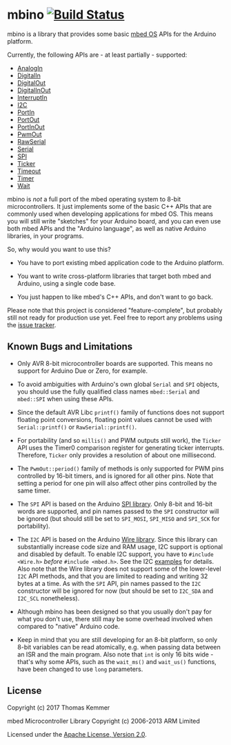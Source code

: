 # mbino [![Build Status](https://travis-ci.org/tkem/mbino.svg?branch=master)](https://travis-ci.org/tkem/mbino/)

mbino is a library that provides some basic [mbed
OS](https://docs.mbed.com/docs/mbed-os-handbook/en/latest/) APIs for
the Arduino platform.

Currently, the following APIs are - at least partially - supported:

- [AnalogIn](https://docs.mbed.com/docs/mbed-os-api-reference/en/latest/APIs/io/AnalogIn/)
- [DigitalIn](https://docs.mbed.com/docs/mbed-os-api-reference/en/latest/APIs/io/DigitalIn/)
- [DigitalOut](https://docs.mbed.com/docs/mbed-os-api-reference/en/latest/APIs/io/DigitalOut/)
- [DigitalInOut](https://docs.mbed.com/docs/mbed-os-api-reference/en/latest/APIs/io/DigitalInOut/)
- [InterruptIn](https://docs.mbed.com/docs/mbed-os-api-reference/en/latest/APIs/io/InterruptIn/)
- [I2C](https://docs.mbed.com/docs/mbed-os-api-reference/en/latest/APIs/interfaces/digital/I2C/)
- [PortIn](https://docs.mbed.com/docs/mbed-os-api-reference/en/latest/APIs/io/PortIn/)
- [PortOut](https://docs.mbed.com/docs/mbed-os-api-reference/en/latest/APIs/io/PortOut/)
- [PortInOut](https://docs.mbed.com/docs/mbed-os-api-reference/en/latest/APIs/io/PortInOut/)
- [PwmOut](https://docs.mbed.com/docs/mbed-os-api-reference/en/latest/APIs/io/PwmOut/)
- [RawSerial](https://docs.mbed.com/docs/mbed-os-api/en/mbed-os-5.5/api/classmbed_1_1RawSerial.html)
- [Serial](https://docs.mbed.com/docs/mbed-os-api-reference/en/latest/APIs/interfaces/digital/Serial/)
- [SPI](https://docs.mbed.com/docs/mbed-os-api-reference/en/latest/APIs/interfaces/digital/SPI/)
- [Ticker](https://docs.mbed.com/docs/mbed-os-api-reference/en/latest/APIs/tasks/Ticker/)
- [Timeout](https://docs.mbed.com/docs/mbed-os-api-reference/en/latest/APIs/tasks/TimeOut/)
- [Timer](https://docs.mbed.com/docs/mbed-os-api-reference/en/latest/APIs/tasks/Timer/)
- [Wait](https://docs.mbed.com/docs/mbed-os-api-reference/en/latest/APIs/tasks/wait/)

mbino is *not* a full port of the mbed operating system to 8-bit
microcontrollers.  It just implements some of the basic C++ APIs that
are commonly used when developing applications for mbed OS.  This
means you will still write "sketches" for your Arduino board, and you
can even use both mbed APIs and the "Arduino language", as well as
native Arduino libraries, in your programs.

So, why would you want to use this?

- You have to port existing mbed application code to the Arduino
  platform.

- You want to write cross-platform libraries that target both mbed and
  Arduino, using a single code base.

- You just happen to like mbed's C++ APIs, and don't want to go back.

Please note that this project is considered "feature-complete", but
probably still not ready for production use yet.  Feel free to report
any problems using the [issue
tracker](https://github.com/tkem/mbino/issues/).


## Known Bugs and Limitations

- Only AVR 8-bit microcontroller boards are supported.  This means no
  support for Arduino Due or Zero, for example.

- To avoid ambiguities with Arduino's own global `Serial` and `SPI`
  objects, you should use the fully qualified class names
  `mbed::Serial` and `mbed::SPI` when using these APIs.

- Since the default AVR Libc `printf()` family of functions does not
  support floating point conversions, floating point values cannot be
  used with `Serial::printf()` or `RawSerial::printf()`.

- For portability (and so `millis()` and PWM outputs still work), the
  `Ticker` API uses the Timer0 comparison register for generating
  ticker interrupts.  Therefore, `Ticker` only provides a resolution
  of about one millisecond.

- The `PwmOut::period()` family of methods is only supported for PWM
  pins controlled by 16-bit timers, and is ignored for all other pins.
  Note that setting a period for one pin will also affect other pins
  controlled by the same timer.

- The `SPI` API is based on the Arduino [SPI
  library](https://www.arduino.cc/en/Reference/SPI).  Only 8-bit and
  16-bit words are supported, and pin names passed to the `SPI`
  constructor will be ignored (but should still be set to `SPI_MOSI`,
  `SPI_MISO` and `SPI_SCK` for portability).

- The `I2C` API is based on the Arduino [Wire
  library](https://www.arduino.cc/en/Reference/Wire).  Since this
  library can substantially increase code size and RAM usage, I2C
  support is optional and disabled by default.  To enable I2C support,
  you have to `#include <Wire.h>` *before* `#include <mbed.h>`.  See
  the I2C [examples](examples/) for details.  Also note that the Wire
  library does not support some of the lower-level `I2C` API methods,
  and that you are limited to reading and writing 32 bytes at a time.
  As with the `SPI` API, pin names passed to the `I2C` constructor
  will be ignored for now (but should be set to `I2C_SDA` and
  `I2C_SCL` nonetheless).

- Although mbino has been designed so that you usually don't pay for
  what you don't use, there still may be some overhead involved when
  compared to "native" Arduino code.

- Keep in mind that you are still developing for an 8-bit platform, so
  only 8-bit variables can be read atomically, e.g. when passing data
  between an ISR and the main program.  Also note that `int` is only
  16 bits wide - that's why some APIs, such as the `wait_ms()` and
  `wait_us()` functions, have been changed to use `long` parameters.


## License

Copyright (c) 2017 Thomas Kemmer

mbed Microcontroller Library Copyright (c) 2006-2013 ARM Limited

Licensed under the [Apache License, Version
2.0](http://www.apache.org/licenses/LICENSE-2.0).

